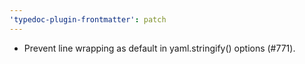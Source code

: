 ```yaml
---
'typedoc-plugin-frontmatter': patch
---
```


- Prevent line wrapping as default in yaml.stringify() options (#771).
